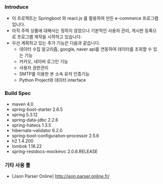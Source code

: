 ### Introduce ###
- 이 프로젝트는 Springboot 와 react.js 를 활용하여 만든 e-commerce 프로그램입니다.
- 아직 주력 상품에 대해서는 정하지 않았으나 기본적인 사용자 관리, 게시판 등록으로 프로그램 제작을 시작하고 있습니다.
- 우선 계획하고 있는 추가 기능은 다음과 같습니다.
  -  데이터 수집 알고리즘, google, naver api를 연동하여 데이터를 조회할 수 있는 기능
  -  카카오, 네이버 로그인 기능
  -  사용자 권한관리
  -  SMTP를 이용한 본 소속 유저 인증기능
  -  Python Project와 데이터 interface

### Build Spec ###
- maven 4.0
- spring-boot-starter 2.6.5
- spring 5.3.12
- spring-data-jdbc 2.2.6
- spring-hateos 1.3.5
- hibernate-validator 6.2.0
- spring-boot-configuration-processor 2.5.6
- h2 1.4.200
- lombok 1.18.22
- spring-restdocs-mockmvc 2.0.6.RELEASE



### 기타 사용 툴 ###
-  [Json Parser Online] http://json.parser.online.fr/

